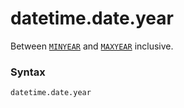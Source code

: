 # datetime.date.year

Between [`MINYEAR`](/modules/datetime/MINYEAR.md) and [`MAXYEAR`](/modules/datetime/MAXYEAR.md) inclusive.

### Syntax

```python
datetime.date.year
```